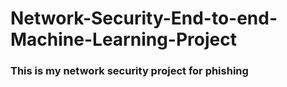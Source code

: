 # Network-Security-End-to-end-Machine-Learning-Project

### This is my network security project for phishing 

